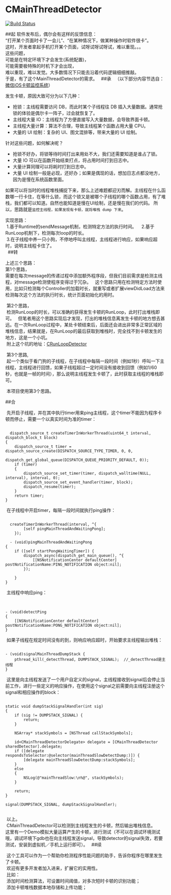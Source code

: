 # CMainThreadDetector  
[![Build Status](https://travis-ci.org/chbo297/CMainThreadDetector.svg?branch=master)](https://travis-ci.org/chbo297/CMainThreadDetector)  

##起
软件发布后，偶尔会有这样的反馈信息：  
“打开某个页面时卡了一会儿”、“在某种情况下，做某种操作时软件很卡”。  
这时，开发者拿起手机打开某个页面，试呀试呀试呀试，难以重现。。。  
这些问题，  
可能是在特定环境下才会发生(系统配置)，  
可能需要极特殊的时机下才会出现，   
难以重现，难以发觉。大多数情况下只能去沿着代码逻辑细细推敲。  
于是，有了这个MainThreadDetector的需求。  
##承  
（以下部分内容节选自：[微信iOS卡顿监控系统](http://mp.weixin.qq.com/s?__biz=MzAwNDY1ODY2OQ==&mid=207890859&idx=1&sn=e98dd604cdb854e7a5808d2072c29162&scene=21#wechat_redirect)）  

发生卡顿，原因大致可分为以下几种：  
* 抢锁：主线程需要访问 DB，而此时某个子线程往 DB 插入大量数据。通常抢锁的体验是偶尔卡一阵子，过会就恢复了。
* 主线程大量 IO：主线程为了方便直接写入大量数据，会导致界面卡顿。
* 主线程大量计算：算法不合理，导致主线程某个函数占用大量 CPU。
* 大量的 UI 绘制：复杂的 UI、图文混排等，带来大量的 UI 绘制。  
  
针对这些问题，如何解决呢？  
* 抢锁不好办，将锁等待时间打出来用处不大，我们还需要知道是谁占了锁。
* 大量 IO 可以在函数开始结束打点，将占用时间打到日志中。
* 大量计算同理可以将耗时打到日志中。
* 大量 UI 绘制一般是必现，还好办；如果是偶现的话，想加日志点都没地方，因为是慢在系统函数里面。  
  
如果可以将当时的线程堆栈捕捉下来，那么上述难题都迎刃而解。主线程在什么函数哪一行卡住，在等什么锁，而这个锁又是被哪个子线程的哪个函数占用，有了堆栈，我们都可以知道。自然也能知道是慢在UI绘制，还是慢在我们的代码。
所以，思路就是`监控主线程，如果发现有卡顿，就将堆栈 dump 下来`。  
  
  实现思路：  
  1.基于Runtime的sendMessage机制，检测特定方法的执行时间。  
  2.基于RunLoop机制下，检测每次loop的时长。  
  3.在子线程中养一只小狗，不停地呼叫主线程，主线程进行响应，如果响应超时，说明主线程卡住了。  
  
##转  
  
  上述三个思路：  
  第1个思路，  
  需要在每次message的传递过程中添加额外程序段，但我们目前需求是检测主线程，对message检测使程序变得过于冗杂。  
  这个思路只用在检测特定方法时使用，比如只检测每个Controller的加载时长，就重写或者扩展viewDidLoad方法来检测每次这个方法的执行时长，统计页面初始化的用时。  
  
  第2个思路，  
  检测RunLoop的时长，可以准确的获得发生卡顿的RunLoop，此时打出堆栈即可。  
  但笔者用这个思路实现后才发现，打出的堆栈信息离发生卡顿的地方想去甚远。在一次RunLoop过程中，某处卡顿结束后，后面还会进出非常多正常区域的堆栈信息，结果就是，在RunLoop的最后获取到堆栈时，完全找不到卡顿发生的地方，这是一个小坑。  
  附上这个坑的地址：[CRunLoopDetector](https://github.com/chbo297/CRunLoopDetector/blob/master/README.md)  
  
  第3个思路,   
  起一个类似于看门狗的子线程，在子线程中每隔一段时间（例如1秒）呼叫一下主线程，主线程进行回馈，如果子线程超过一定时间没有接收到回馈（例如1/60秒，也就是一帧的时间），那么说明主线程发生卡顿了，此时获取主线程的堆栈即可。  
  
  本项目使用第3个思路。  

##合  
  
  先开启子线程，并在其中执行timer用来ping主线程，这个timer不能因为程序卡顿而停止，需要一个以真实时间为准的timer：  
  
```

  dispatch_source_t createTimerInWorkerThread(uint64_t interval, dispatch_block_t block)
{
    dispatch_source_t timer = dispatch_source_create(DISPATCH_SOURCE_TYPE_TIMER, 0, 0,
                                                     dispatch_get_global_queue(DISPATCH_QUEUE_PRIORITY_DEFAULT, 0));
    if (timer)
    {
        dispatch_source_set_timer(timer, dispatch_walltime(NULL, interval), interval, 0);
        dispatch_source_set_event_handler(timer, block);
        dispatch_resume(timer);
    }
    return timer;
}

```
  在子线程中开启timer，每隔一段时间就执行ping操作：
  
```

  createTimerInWorkerThread(interval, ^{
        [self pingMainThreadAndWaitingPong];
    });
    
  - (void)pingMainThreadAndWaitingPong
{
    if ([self startPongWaitingTimer]) {
        dispatch_async(dispatch_get_main_queue(), ^{
            [[NSNotificationCenter defaultCenter] postNotificationName:PING_NOTIFICATION object:nil];
        });
        
    }
}

```
  
  主线程中响应ping：  
  
```

- (void)detectPing
{
    [[NSNotificationCenter defaultCenter] postNotificationName:PONG_NOTIFICATION object:nil];
}

```
  
  如果子线程在规定时间没有的到，则响应响应超时，开始要求主线程输出堆栈：
  
```

- (void)signalMainThreadDumpStack {
    pthread_kill(_detectThread, DUMPSTACK_SIGNAL);  //_detectThread是主线程
}

```
  
  这里是向主线程发送了一个用户自定义的signal，主线程接收到signal后会停止当前工作，进行一些定义的响应操作，在使用这个signal之前需要向主线程注册这个signal和相应操作的block：
  
```

static void dumpStackSignalHandler(int sig)
{
    if (sig != DUMPSTACK_SIGNAL) {
        return;
    }
    
    NSArray* stackSymbols = [NSThread callStackSymbols];
    
    id<CMainThreadDetectorDelegate> delegate = [CMainThreadDetector sharedDetector].delegate;
    if ([delegate respondsToSelector:@selector(mainThreadSlowDetectDump:)]) {
        [delegate mainThreadSlowDetectDump:stackSymbols];
    }
    else
    {
        NSLog(@"mainThreadSlow:\n%@", stackSymbols);
    }
    
    return;
}

signal(DUMPSTACK_SIGNAL, dumpStackSignalHandler);


```
  
  以上。  
  CMainThreadDetector可以检测到主线程发生的卡顿，然后输出堆栈信息。  
  这里有一个Demo模拟大量运算产生的卡顿，进行测试（不可以在调试环境测试哦，调试环境下gdb也在向主线程发送signal，导致detector的signal失效，若要测试，安装到虚拟机／手机上运行即可）。
  
##续  
  
  这个工具可以作为一个帮助你检测程序性能问题的助手，告诉你程序在哪里发生了卡顿。  
  欢迎有更多开发者加入进来，扩展它的实用性。  
  比如：  
  添加时间检测算法，可设置时间阈值，对多次短时卡顿的识别功能；  
  添加卡顿堆栈数据本地存储和上传功能；  
  
  
  
